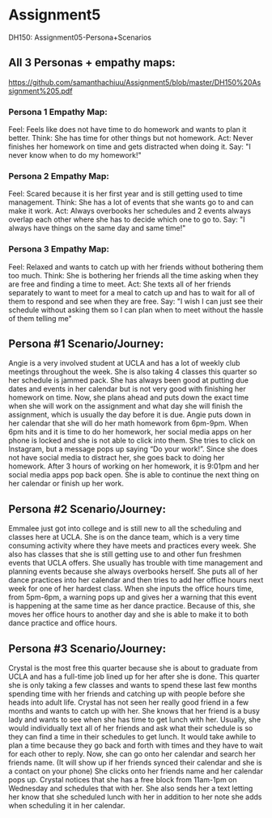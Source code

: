 # Assignment5
DH150: Assignment05-Persona+Scenarios

## All 3 Personas + empathy maps:
https://github.com/samanthachiuu/Assignment5/blob/master/DH150%20Assignment%205.pdf

### Persona 1 Empathy Map:
Feel: Feels like does not have time to do homework and wants to plan it better. 
Think: She has time for other things but not homework. 
Act: Never finishes her homework on time and gets distracted when doing it. 
Say: "I never know when to do my homework!"

### Persona 2 Empathy Map:
Feel: Scared because it is her first year and is still getting used to time management. 
Think: She has a lot of events that she wants go to and can make it work. 
Act: Always overbooks her schedules and 2 events always overlap each other where she has to decide which one to go to. 
Say: "I always have things on the same day and same time!"

### Persona 3 Empathy Map:
Feel: Relaxed and wants to catch up with her friends without bothering them too much. 
Think: She is bothering her friends all the time asking when they are free and finding a time to meet. 
Act: She texts all of her friends separately to want to meet for a meal to catch up and has to wait for all of them to respond and see when they are free. 
Say: "I wish I can just see their schedule without asking them so I can plan when to meet without the hassle of them telling me"

## Persona #1 Scenario/Journey:
Angie is a very involved student at UCLA and has a lot of weekly club meetings throughout the week. She is also taking 4 classes this quarter so her schedule is jammed pack. She has always been good at putting due dates and events in her calendar but is not very good with finishing her homework on time. Now, she plans ahead and puts down the exact time when she will work on the assignment and what day she will finish the assignment, which is usually the day before it is due. Angie puts down in her calendar that she will do her math homework from 6pm-9pm. When 6pm hits and it is time to do her homework, her social media apps on her phone is locked and she is not able to click into them. She tries to click on Instagram, but a message pops up saying “Do your work!”. Since she does not have social media to distract her, she goes back to doing her homework. After 3 hours of working on her homework, it is 9:01pm and her social media apps pop back open. She is able to continue the next thing on her calendar or finish up her work.  

## Persona #2 Scenario/Journey:
Emmalee just got into college and is still new to all the scheduling and classes here at UCLA. She is on the dance team, which is a very time consuming activity where they have meets and practices every week. She also has classes that she is still getting use to and other fun freshmen events that UCLA offers. She usually has trouble with time management and planning events because she always overbooks herself. She puts all of her dance practices into her calendar and then tries to add her office hours next week for one of her hardest class. When she inputs the office hours time, from 5pm-6pm, a warning pops up and gives her a warning that this event is happening at the same time as her dance practice. Because of this, she moves her office hours to another day and she is able to make it to both dance practice and office hours. 

## Persona #3 Scenario/Journey: 
Crystal is the most free this quarter because she is about to graduate from UCLA and has a full-time job lined up for her after she is done. This quarter she is only taking a few classes and wants to spend these last few months spending time with her friends and catching up with people before she heads into adult life. Crystal has not seen her really good friend in a few months and wants to catch up with her. She knows that her friend is a busy lady and wants to see when she has time to get lunch with her. Usually, she would individually text all of her friends and ask what their schedule is so they can find a time in their schedules to get lunch. It would take awhile to plan a time because they go back and forth with times and they have to wait for each other to reply. Now, she can go onto her calendar and search her friends name. (It will show up if her friends synced their calendar and she is a contact on your phone) She clicks onto her friends name and her calendar pops up. Crystal notices that she has a free block from 11am-1pm on Wednesday and schedules that with her. She also sends her a text letting her know that she scheduled lunch with her in addition to her note she adds when scheduling it in her calendar. 
